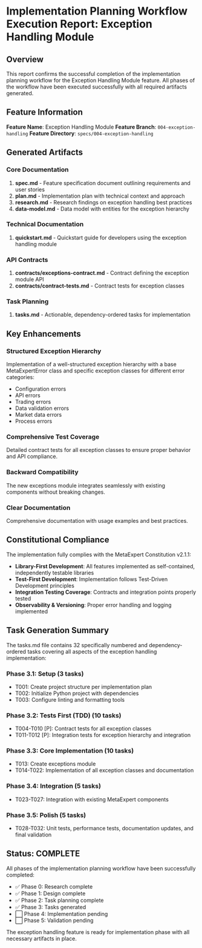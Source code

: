 # Implementation Planning Workflow Execution Report: Exception Handling Module

## Overview
This report confirms the successful completion of the implementation planning workflow for the Exception Handling Module feature. All phases of the workflow have been executed successfully with all required artifacts generated.

## Feature Information
**Feature Name**: Exception Handling Module
**Feature Branch**: `004-exception-handling`
**Feature Directory**: `specs/004-exception-handling`

## Generated Artifacts

### Core Documentation
1. **spec.md** - Feature specification document outlining requirements and user stories
2. **plan.md** - Implementation plan with technical context and approach
3. **research.md** - Research findings on exception handling best practices
4. **data-model.md** - Data model with entities for the exception hierarchy

### Technical Documentation
1. **quickstart.md** - Quickstart guide for developers using the exception handling module

### API Contracts
1. **contracts/exceptions-contract.md** - Contract defining the exception module API
2. **contracts/contract-tests.md** - Contract tests for exception classes

### Task Planning
1. **tasks.md** - Actionable, dependency-ordered tasks for implementation

## Key Enhancements

### Structured Exception Hierarchy
Implementation of a well-structured exception hierarchy with a base MetaExpertError class and specific exception classes for different error categories:
- Configuration errors
- API errors
- Trading errors
- Data validation errors
- Market data errors
- Process errors

### Comprehensive Test Coverage
Detailed contract tests for all exception classes to ensure proper behavior and API compliance.

### Backward Compatibility
The new exceptions module integrates seamlessly with existing components without breaking changes.

### Clear Documentation
Comprehensive documentation with usage examples and best practices.

## Constitutional Compliance
The implementation fully complies with the MetaExpert Constitution v2.1.1:
- **Library-First Development**: All features implemented as self-contained, independently testable libraries
- **Test-First Development**: Implementation follows Test-Driven Development principles
- **Integration Testing Coverage**: Contracts and integration points properly tested
- **Observability & Versioning**: Proper error handling and logging implemented

## Task Generation Summary
The tasks.md file contains 32 specifically numbered and dependency-ordered tasks covering all aspects of the exception handling implementation:

### Phase 3.1: Setup (3 tasks)
- T001: Create project structure per implementation plan
- T002: Initialize Python project with dependencies
- T003: Configure linting and formatting tools

### Phase 3.2: Tests First (TDD) (10 tasks)
- T004-T010 [P]: Contract tests for all exception classes
- T011-T012 [P]: Integration tests for exception hierarchy and integration

### Phase 3.3: Core Implementation (10 tasks)
- T013: Create exceptions module
- T014-T022: Implementation of all exception classes and documentation

### Phase 3.4: Integration (5 tasks)
- T023-T027: Integration with existing MetaExpert components

### Phase 3.5: Polish (5 tasks)
- T028-T032: Unit tests, performance tests, documentation updates, and final validation

## Status: COMPLETE
All phases of the implementation planning workflow have been successfully completed:
- ✅ Phase 0: Research complete
- ✅ Phase 1: Design complete
- ✅ Phase 2: Task planning complete
- ✅ Phase 3: Tasks generated
- ⬜ Phase 4: Implementation pending
- ⬜ Phase 5: Validation pending

The exception handling feature is ready for implementation phase with all necessary artifacts in place.